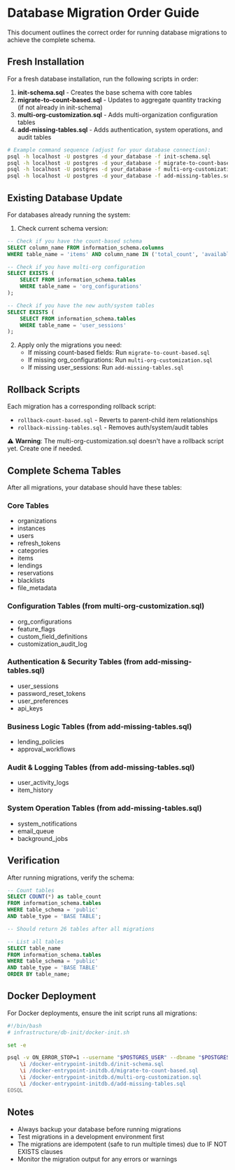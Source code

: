# Database Migration Order Guide

This document outlines the correct order for running database migrations to achieve the complete schema.

## Fresh Installation

For a fresh database installation, run the following scripts in order:

1. **init-schema.sql** - Creates the base schema with core tables
2. **migrate-to-count-based.sql** - Updates to aggregate quantity tracking (if not already in init-schema)
3. **multi-org-customization.sql** - Adds multi-organization configuration tables
4. **add-missing-tables.sql** - Adds authentication, system operations, and audit tables

```bash
# Example command sequence (adjust for your database connection):
psql -h localhost -U postgres -d your_database -f init-schema.sql
psql -h localhost -U postgres -d your_database -f migrate-to-count-based.sql
psql -h localhost -U postgres -d your_database -f multi-org-customization.sql
psql -h localhost -U postgres -d your_database -f add-missing-tables.sql
```

## Existing Database Update

For databases already running the system:

1. Check current schema version:
```sql
-- Check if you have the count-based schema
SELECT column_name FROM information_schema.columns 
WHERE table_name = 'items' AND column_name IN ('total_count', 'available_count');

-- Check if you have multi-org configuration
SELECT EXISTS (
    SELECT FROM information_schema.tables 
    WHERE table_name = 'org_configurations'
);

-- Check if you have the new auth/system tables
SELECT EXISTS (
    SELECT FROM information_schema.tables 
    WHERE table_name = 'user_sessions'
);
```

2. Apply only the migrations you need:
   - If missing count-based fields: Run `migrate-to-count-based.sql`
   - If missing org_configurations: Run `multi-org-customization.sql`
   - If missing user_sessions: Run `add-missing-tables.sql`

## Rollback Scripts

Each migration has a corresponding rollback script:

- `rollback-count-based.sql` - Reverts to parent-child item relationships
- `rollback-missing-tables.sql` - Removes auth/system/audit tables

⚠️ **Warning**: The multi-org-customization.sql doesn't have a rollback script yet. Create one if needed.

## Complete Schema Tables

After all migrations, your database should have these tables:

### Core Tables
- organizations
- instances
- users
- refresh_tokens
- categories
- items
- lendings
- reservations
- blacklists
- file_metadata

### Configuration Tables (from multi-org-customization.sql)
- org_configurations
- feature_flags
- custom_field_definitions
- customization_audit_log

### Authentication & Security Tables (from add-missing-tables.sql)
- user_sessions
- password_reset_tokens
- user_preferences
- api_keys

### Business Logic Tables (from add-missing-tables.sql)
- lending_policies
- approval_workflows

### Audit & Logging Tables (from add-missing-tables.sql)
- user_activity_logs
- item_history

### System Operation Tables (from add-missing-tables.sql)
- system_notifications
- email_queue
- background_jobs

## Verification

After running migrations, verify the schema:

```sql
-- Count tables
SELECT COUNT(*) as table_count
FROM information_schema.tables 
WHERE table_schema = 'public' 
AND table_type = 'BASE TABLE';

-- Should return 26 tables after all migrations

-- List all tables
SELECT table_name 
FROM information_schema.tables 
WHERE table_schema = 'public' 
AND table_type = 'BASE TABLE'
ORDER BY table_name;
```

## Docker Deployment

For Docker deployments, ensure the init script runs all migrations:

```bash
#!/bin/bash
# infrastructure/db-init/docker-init.sh

set -e

psql -v ON_ERROR_STOP=1 --username "$POSTGRES_USER" --dbname "$POSTGRES_DB" <<-EOSQL
    \i /docker-entrypoint-initdb.d/init-schema.sql
    \i /docker-entrypoint-initdb.d/migrate-to-count-based.sql
    \i /docker-entrypoint-initdb.d/multi-org-customization.sql
    \i /docker-entrypoint-initdb.d/add-missing-tables.sql
EOSQL
```

## Notes

- Always backup your database before running migrations
- Test migrations in a development environment first
- The migrations are idempotent (safe to run multiple times) due to IF NOT EXISTS clauses
- Monitor the migration output for any errors or warnings